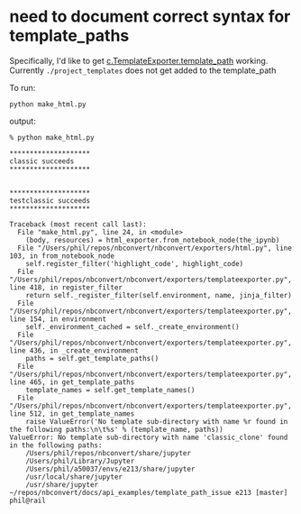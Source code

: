 # need to document correct syntax for template_paths

Specifically, I'd like to get [c.TemplateExporter.template_path](https://github.com/eoas-ubc/nbconvert/blob/f5b816f5daeb929eb4510c845f5adc8b02c99a4d/docs/api_examples/template_path_issue/make_html.py#L15)
working.  Currently `./project_templates` does not get added to the template_path



To run:

```
python make_html.py
```

output:

```
% python make_html.py 

********************
classic succeeds
********************


********************
testclassic succeeds
********************

Traceback (most recent call last):
  File "make_html.py", line 24, in <module>
    (body, resources) = html_exporter.from_notebook_node(the_ipynb)
  File "/Users/phil/repos/nbconvert/nbconvert/exporters/html.py", line 103, in from_notebook_node
    self.register_filter('highlight_code', highlight_code)
  File "/Users/phil/repos/nbconvert/nbconvert/exporters/templateexporter.py", line 418, in register_filter
    return self._register_filter(self.environment, name, jinja_filter)
  File "/Users/phil/repos/nbconvert/nbconvert/exporters/templateexporter.py", line 154, in environment
    self._environment_cached = self._create_environment()
  File "/Users/phil/repos/nbconvert/nbconvert/exporters/templateexporter.py", line 436, in _create_environment
    paths = self.get_template_paths()
  File "/Users/phil/repos/nbconvert/nbconvert/exporters/templateexporter.py", line 465, in get_template_paths
    template_names = self.get_template_names()
  File "/Users/phil/repos/nbconvert/nbconvert/exporters/templateexporter.py", line 512, in get_template_names
    raise ValueError('No template sub-directory with name %r found in the following paths:\n\t%s' % (template_name, paths))
ValueError: No template sub-directory with name 'classic_clone' found in the following paths:
	/Users/phil/repos/nbconvert/share/jupyter
	/Users/phil/Library/Jupyter
	/Users/phil/a50037/envs/e213/share/jupyter
	/usr/local/share/jupyter
	/usr/share/jupyter
~/repos/nbconvert/docs/api_examples/template_path_issue e213 [master] phil@rail
```
